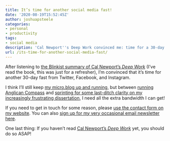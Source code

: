 ```yaml
---
title: It’s time for another social media fast!
date: '2020-08-19T15:52:45Z'
author: joshuapsteele
categories:
- personal
- productivity
tags:
- social media
description: 'Cal Newport''s Deep Work convinced me: time for a 30-day fast from Twitter, Facebook, and Instagram to reclaim focus.'
url: /its-time-for-another-social-media-fast/
---
```

After listening to [the Blinkist summary of Cal Newport’s *Deep Work*](https://www.blinkist.com/en/books/deep-work-en) (I’ve read the book, this was just for a refresher), I’m convinced that it’s time for another 30-day fast from Twitter, Facebook, and Instagram.

I think I’ll still keep [my micro.blog up and running](https://micro.blog/joshuapsteele), but between [running Anglican Compass](https://anglicancompass.com) and [sprinting for some last-ditch clarity on my increasingly frustrating dissertation](https://joshuapsteele.com/the-phd-plan-or-the-lack-thereof/), I need all the extra bandwidth I can get!

If you need to get in touch for some reason, please [use the contact form on my website](https://joshuapsteele.com/contact/). You can also [sign up for my very occasional email newsletter here](https://buttondown.email/joshuapsteele).

One last thing: If you haven’t read [Cal Newport’s *Deep Work*](https://www.calnewport.com/books/deep-work/) yet, you should do so ASAP!